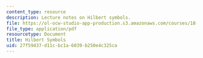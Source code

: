 ```yaml
---
content_type: resource
description: Lecture notes on Hilbert symbols.
file: https://ol-ocw-studio-app-production.s3.amazonaws.com/courses/18-786-number-theory-ii-class-field-theory-spring-2016/27f59437d11cbc1a6039b250e4c325ca_MIT18_786S16_lec2.pdf
file_type: application/pdf
resourcetype: Document
title: Hilbert Symbols
uid: 27f59437-d11c-bc1a-6039-b250e4c325ca
---
```

